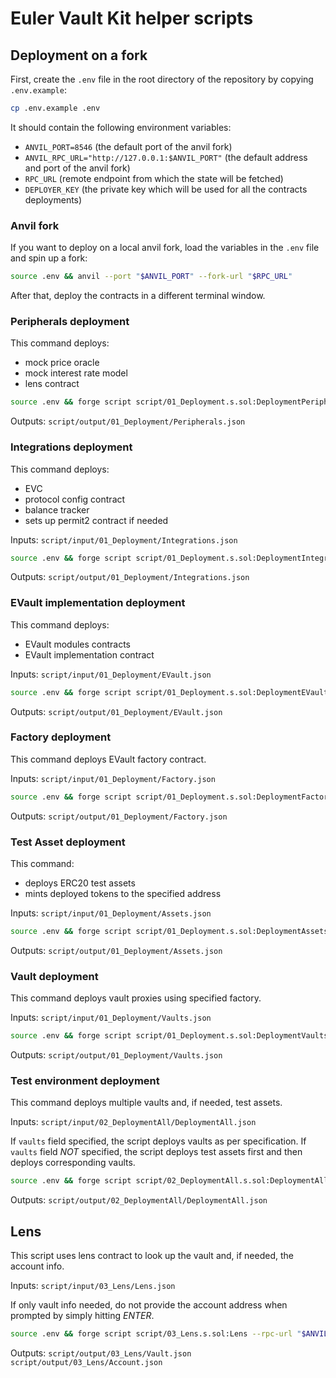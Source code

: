 # Euler Vault Kit helper scripts

## Deployment on a fork

First, create the `.env` file in the root directory of the repository by copying `.env.example`:

```sh
cp .env.example .env
```

It should contain the following environment variables:
- `ANVIL_PORT=8546` (the default port of the anvil fork)
- `ANVIL_RPC_URL="http://127.0.0.1:$ANVIL_PORT"` (the default address and port of the anvil fork)
- `RPC_URL` (remote endpoint from which the state will be fetched)
- `DEPLOYER_KEY` (the private key which will be used for all the contracts deployments)

### Anvil fork

If you want to deploy on a local anvil fork, load the variables in the `.env` file and spin up a fork:

```sh
source .env && anvil --port "$ANVIL_PORT" --fork-url "$RPC_URL"
```

After that, deploy the contracts in a different terminal window.

### Peripherals deployment

This command deploys:
- mock price oracle
- mock interest rate model
- lens contract

```sh
source .env && forge script script/01_Deployment.s.sol:DeploymentPeripherals --rpc-url "$ANVIL_RPC_URL" --broadcast
```

Outputs:
`script/output/01_Deployment/Peripherals.json`

### Integrations deployment

This command deploys:
- EVC
- protocol config contract
- balance tracker
- sets up permit2 contract if needed

Inputs:
`script/input/01_Deployment/Integrations.json`

```sh
source .env && forge script script/01_Deployment.s.sol:DeploymentIntegrations --rpc-url "$ANVIL_RPC_URL" --broadcast
```

Outputs:
`script/output/01_Deployment/Integrations.json`

### EVault implementation deployment

This command deploys:
- EVault modules contracts
- EVault implementation contract

Inputs:
`script/input/01_Deployment/EVault.json`

```sh
source .env && forge script script/01_Deployment.s.sol:DeploymentEVault --rpc-url "$ANVIL_RPC_URL" --broadcast
```

Outputs:
`script/output/01_Deployment/EVault.json`

### Factory deployment

This command deploys EVault factory contract.

Inputs:
`script/input/01_Deployment/Factory.json`

```sh
source .env && forge script script/01_Deployment.s.sol:DeploymentFactory --rpc-url "$ANVIL_RPC_URL" --broadcast
```

Outputs:
`script/output/01_Deployment/Factory.json`

### Test Asset deployment

This command:
- deploys ERC20 test assets
- mints deployed tokens to the specified address

Inputs:
`script/input/01_Deployment/Assets.json`

```sh
source .env && forge script script/01_Deployment.s.sol:DeploymentAssets --rpc-url "$ANVIL_RPC_URL" --broadcast
```

Outputs:
`script/output/01_Deployment/Assets.json`

### Vault deployment

This command deploys vault proxies using specified factory.

Inputs:
`script/input/01_Deployment/Vaults.json`

```sh
source .env && forge script script/01_Deployment.s.sol:DeploymentVaults --rpc-url "$ANVIL_RPC_URL" --broadcast
```

Outputs:
`script/output/01_Deployment/Vaults.json`

### Test environment deployment

This command deploys multiple vaults and, if needed, test assets.

Inputs:
`script/input/02_DeploymentAll/DeploymentAll.json`

If `vaults` field specified, the script deploys vaults as per specification.
If `vaults` field *NOT* specified, the script deploys test assets first and then deploys corresponding vaults.

```sh
source .env && forge script script/02_DeploymentAll.s.sol:DeploymentAll --rpc-url "$ANVIL_RPC_URL" --broadcast
```

Outputs:
`script/output/02_DeploymentAll/DeploymentAll.json`

## Lens

This script uses lens contract to look up the vault and, if needed, the account info.

Inputs:
`script/input/03_Lens/Lens.json`

If only vault info needed, do not provide the account address when prompted by simply hitting *ENTER*.

```sh
source .env && forge script script/03_Lens.s.sol:Lens --rpc-url "$ANVIL_RPC_URL"
```

Outputs:
`script/output/03_Lens/Vault.json`
`script/output/03_Lens/Account.json`
